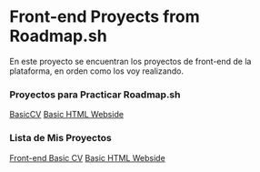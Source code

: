 # Front-end Proyects from Roadmap.sh

En este proyecto se encuentran los proyectos de front-end de la plataforma, en orden como los voy realizando.

### Proyectos para Practicar Roadmap.sh
[BasicCV](https://roadmap.sh/projects/single-page-cv)
[Basic HTML Webside](https://roadmap.sh/projects/basic-html-website)

### Lista de Mis Proyectos
[Front-end Basic CV](https://github.com/ArgenisMendoza/ProyectsRoadmap/tree/main/basiccv)
[Basic HTML Webside](https://github.com/ArgenisMendoza/ProyectsRoadmap/tree/main/basicHTML)

